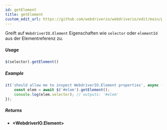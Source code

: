 ```yaml
---
id: getElement
title: getElement
custom_edit_url: https://github.com/webdriverio/webdriverio/edit/main/packages/webdriverio/src/commands/element/getElement.ts
---
```


Greift auf `WebdriverIO.Element` Eigenschaften wie `selector` oder `elementId` aus der Elementreferenz zu.

##### Usage

```js
$(selector).getElement()
```

##### Example

```ts title="getElement.ts"
it('should allow me to inspect WebdriverIO.Element properties', async () => {
    const elem = await $('#elem').getElement();
    console.log(elem.selector); // outputs: '#elem'
});
```

##### Returns

- **&lt;WebdriverIO.Element&gt;**